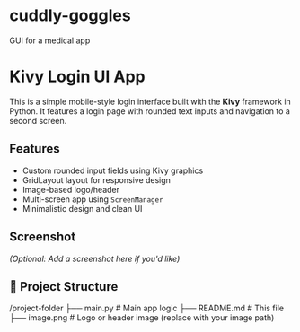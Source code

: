 # cuddly-goggles
GUI for a medical app
# Kivy Login UI App

This is a simple mobile-style login interface built with the **Kivy** framework in Python. It features a login page with rounded text inputs and navigation to a second screen.

## Features

- Custom rounded input fields using Kivy graphics
- GridLayout layout for responsive design
- Image-based logo/header
- Multi-screen app using `ScreenManager`
- Minimalistic design and clean UI

##  Screenshot
*(Optional: Add a screenshot here if you'd like)*

## 📁 Project Structure

/project-folder
├── main.py # Main app logic
├── README.md # This file
├── image.png # Logo or header image (replace with your image path)


